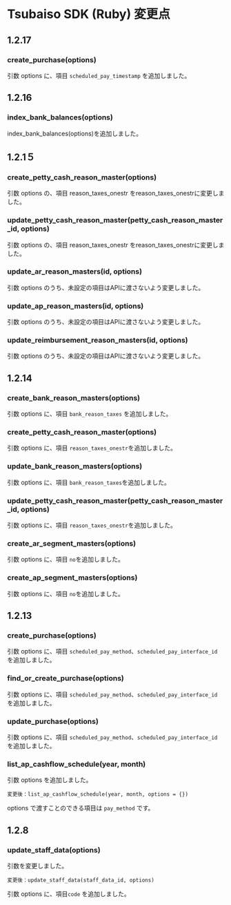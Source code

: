 # Tsubaiso SDK (Ruby) 変更点

## 1.2.17
### create_purchase(options)
引数 options に、項目 `scheduled_pay_timestamp` を追加しました。

## 1.2.16
### index_bank_balances(options)
index_bank_balances(options)を追加しました。

## 1.2.1５
### create_petty_cash_reason_master(options)
引数 options の、項目 reason_taxes_onestr をreason_taxes_onestrに変更しました。

### update_petty_cash_reason_master(petty_cash_reason_master_id, options)
引数 options の、項目 reason_taxes_onestr をreason_taxes_onestrに変更しました。

### update_ar_reason_masters(id, options)
引数 options のうち、未設定の項目はAPIに渡さないよう変更しました。

### update_ap_reason_masters(id, options)
引数 options のうち、未設定の項目はAPIに渡さないよう変更しました。

### update_reimbursement_reason_masters(id, options)
引数 options のうち、未設定の項目はAPIに渡さないよう変更しました。

## 1.2.14
### create_bank_reason_masters(options)
引数 options に、項目 `bank_reason_taxes` を追加しました。

### create_petty_cash_reason_master(options)
引数 options に、項目 `reason_taxes_onestr`を追加しました。

### update_bank_reason_masters(options)
引数 options に、項目 `bank_reason_taxes`を追加しました。

### update_petty_cash_reason_master(petty_cash_reason_master_id, options)
引数 options に、項目 `reason_taxes_onestr`を追加しました。

### create_ar_segment_masters(options)
引数 options に、項目 `no`を追加しました。

### create_ap_segment_masters(options)
引数 options に、項目 `no`を追加しました。


## 1.2.13
### create_purchase(options)
引数 options に、項目 `scheduled_pay_method`、`scheduled_pay_interface_id` を追加しました。

### find_or_create_purchase(options)
引数 options に、項目 `scheduled_pay_method`、`scheduled_pay_interface_id` を追加しました。

### update_purchase(options)
引数 options に、項目 `scheduled_pay_method`、`scheduled_pay_interface_id` を追加しました。

### list_ap_cashflow_schedule(year, month)
引数 options を追加しました。

    変更後：list_ap_cashflow_schedule(year, month, options = {})

options で渡すことのできる項目は `pay_method` です。


## 1.2.8

### update_staff_data(options)
引数を変更しました。

    変更後：update_staff_data(staff_data_id, options)

引数 options に、項目`code` を追加しました。
